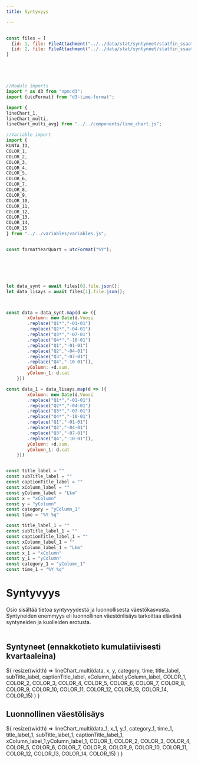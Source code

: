 ```yaml
---
title: Syntyvyys

---
```




```js

const files = [
  {id: 1, file: FileAttachment("../../data/stat/syntyneet/statfin_ssaaty_pxt_121w.json")},
  {id: 2, file: FileAttachment("../../data/stat/syntyneet/statfin_ssaaty_pxt_121w_2.json")},
]





//Module imports
import * as d3 from "npm:d3";
import {utcFormat} from "d3-time-format";

import {
lineChart_1,    
lineChart_multi, 
lineChart_multi_avg} from "../../components/line_chart.js";

//Variable import
import {
KUNTA_ID,
COLOR_1,
COLOR_2,
COLOR_3,
COLOR_4,
COLOR_5,
COLOR_6,
COLOR_7,
COLOR_8,
COLOR_9,
COLOR_10,
COLOR_11,
COLOR_12,
COLOR_13,
COLOR_14,
COLOR_15
} from "../../variables/variables.js";



```

```js
const formatYearQuart = utcFormat("%Y");






let data_synt = await files[0].file.json();
let data_lisays = await files[1].file.json();



const data = data_synt.map(d => ({
        xColumn: new Date(d.Vuosi
        .replace("Q1*","-01-01")
        .replace("Q2*","-04-01")
        .replace("Q3*","-07-01")
        .replace("Q4*","-10-01")
        .replace("Q1","-01-01")
        .replace("Q2","-04-01")
        .replace("Q3","-07-01")
        .replace("Q4","-10-01")),
        yColumn: +d.sum,
        yColumn_1: d.cat
    }))

const data_1 = data_lisays.map(d => ({
        xColumn: new Date(d.Vuosi
        .replace("Q1*","-01-01")
        .replace("Q2*","-04-01")
        .replace("Q3*","-07-01")
        .replace("Q4*","-10-01")
        .replace("Q1","-01-01")
        .replace("Q2","-04-01")
        .replace("Q3","-07-01")
        .replace("Q4","-10-01")),
        yColumn: +d.sum,
        yColumn_1: d.cat
    }))


const title_label = ""
const subTitle_label = ""
const captionTitle_label = ""
const xColumn_label = ""
const yColumn_label = "Lkm"
const x = "xColumn"
const y = "yColumn"
const category = "yColumn_1"
const time = "%Y %q"

const title_label_1 = ""
const subTitle_label_1 = ""
const captionTitle_label_1 = ""
const xColumn_label_1 = ""
const yColumn_label_1 = "Lkm"
const x_1 = "xColumn"
const y_1 = "yColumn"
const category_1 = "yColumn_1"
const time_1 = "%Y %q"

```

<div class="grid grid-cols-1">
    <div class="card">
        <h1>Syntyvyys</h1>
        Osio sisältää tietoa syntyvyydestä ja luonnollisesta väestökasvusta. Syntyneiden enemmyys eli luonnollinen väestönlisäys tarkoittaa elävänä syntyneiden ja kuolleiden erotusta.<br><br>
    </div>
</div>

<div class="grid grid-cols-2">
  <div class="card">
  <h2>Syntyneet (ennakkotieto kumulatiivisesti kvartaaleina)</h2>
    ${
            resize((width) => 
                lineChart_multi(data, x, y, category,  time, title_label, subTitle_label, captionTitle_label, xColumn_label,yColumn_label, COLOR_1, COLOR_2, COLOR_3, COLOR_4, COLOR_5, COLOR_6, COLOR_7, COLOR_8, COLOR_9, COLOR_10, COLOR_11, COLOR_12, COLOR_13, COLOR_14, COLOR_15)
            )
        }
  </div>
  <div class="card">
  <h2>Luonnollinen väestölisäys</h2>
    ${
            resize((width) => 
                lineChart_multi(data_1, x_1, y_1, category_1,  time_1, title_label_1, subTitle_label_1, captionTitle_label_1, xColumn_label_1,yColumn_label_1, COLOR_1, COLOR_2, COLOR_3, COLOR_4, COLOR_5, COLOR_6, COLOR_7, COLOR_8, COLOR_9, COLOR_10, COLOR_11, COLOR_12, COLOR_13, COLOR_14, COLOR_15)
            )
        }
  </div>
</div>



